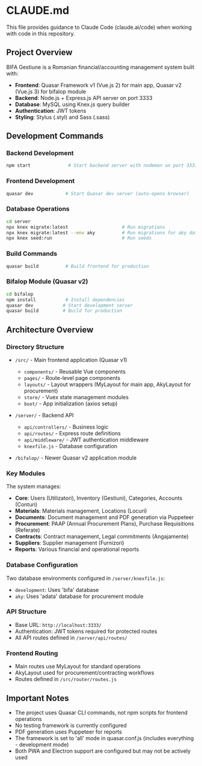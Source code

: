 # CLAUDE.md

This file provides guidance to Claude Code (claude.ai/code) when working with code in this repository.

## Project Overview

BIFA Gestiune is a Romanian financial/accounting management system built with:
- **Frontend**: Quasar Framework v1 (Vue.js 2) for main app, Quasar v2 (Vue.js 3) for bifalop module
- **Backend**: Node.js + Express.js API server on port 3333
- **Database**: MySQL using Knex.js query builder
- **Authentication**: JWT tokens
- **Styling**: Stylus (.styl) and Sass (.sass)

## Development Commands

### Backend Development
```bash
npm start              # Start backend server with nodemon on port 3333
```

### Frontend Development
```bash
quasar dev            # Start Quasar dev server (auto-opens browser)
```

### Database Operations
```bash
cd server
npx knex migrate:latest                    # Run migrations
npx knex migrate:latest --env aky          # Run migrations for aky database
npx knex seed:run                          # Run seeds
```

### Build Commands
```bash
quasar build          # Build frontend for production
```

### Bifalop Module (Quasar v2)
```bash
cd bifalop
npm install           # Install dependencies
quasar dev           # Start development server
quasar build         # Build for production
```

## Architecture Overview

### Directory Structure
- `/src/` - Main frontend application (Quasar v1)
  - `components/` - Reusable Vue components
  - `pages/` - Route-level page components
  - `layouts/` - Layout wrappers (MyLayout for main app, AkyLayout for procurement)
  - `store/` - Vuex state management modules
  - `boot/` - App initialization (axios setup)
  
- `/server/` - Backend API
  - `api/controllers/` - Business logic
  - `api/routes/` - Express route definitions
  - `api/middleware/` - JWT authentication middleware
  - `knexfile.js` - Database configuration
  
- `/bifalop/` - Newer Quasar v2 application module

### Key Modules
The system manages:
- **Core**: Users (Utilizatori), Inventory (Gestiuni), Categories, Accounts (Conturi)
- **Materials**: Materials management, Locations (Locuri)
- **Documents**: Document management and PDF generation via Puppeteer
- **Procurement**: PAAP (Annual Procurement Plans), Purchase Requisitions (Referate)
- **Contracts**: Contract management, Legal commitments (Angajamente)
- **Suppliers**: Supplier management (Furnizori)
- **Reports**: Various financial and operational reports

### Database Configuration
Two database environments configured in `/server/knexfile.js`:
- `development`: Uses 'bifa' database
- `aky`: Uses 'adata' database for procurement module

### API Structure
- Base URL: `http://localhost:3333/`
- Authentication: JWT tokens required for protected routes
- All API routes defined in `/server/api/routes/`

### Frontend Routing
- Main routes use MyLayout for standard operations
- AkyLayout used for procurement/contracting workflows
- Routes defined in `/src/router/routes.js`

## Important Notes

- The project uses Quasar CLI commands, not npm scripts for frontend operations
- No testing framework is currently configured
- PDF generation uses Puppeteer for reports
- The framework is set to 'all' mode in quasar.conf.js (includes everything - development mode)
- Both PWA and Electron support are configured but may not be actively used